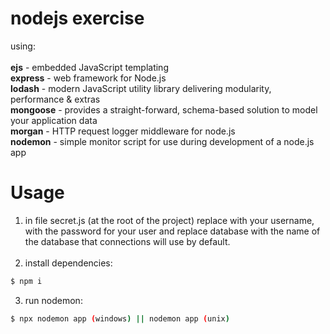 # nodejs exercise

using:<br>
<br>
<strong>ejs</strong> - embedded JavaScript templating<br>
<strong>express</strong> - web framework for Node.js<br>
<strong>lodash</strong> - modern JavaScript utility library delivering modularity, performance & extras<br>
<strong>mongoose</strong> - provides a straight-forward, schema-based solution to model your application data<br>
<strong>morgan</strong> - HTTP request logger middleware for node.js<br>
<strong>nodemon</strong> - simple monitor script for use during development of a node.js app<br>

# Usage

1. in file secret.js (at the root of the project) replace <user> with your username, <password> with the password for your user and replace database with the name of the database that connections will use by default.<br><br>
2. install dependencies:
```bash
$ npm i
```
3. run nodemon:
```bash
$ npx nodemon app (windows) || nodemon app (unix)
```
